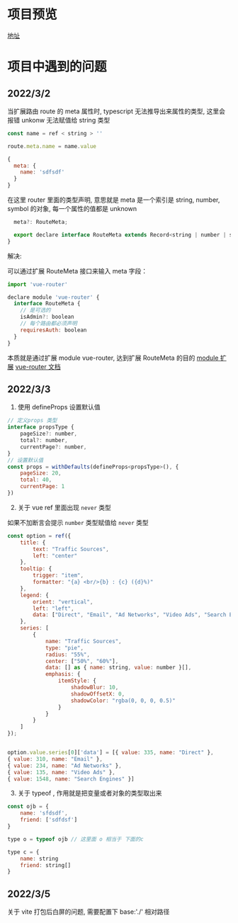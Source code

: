 # 项目预览

[地址](https://vite-vue-typescript.vercel.app/login)

# 项目中遇到的问题

## 2022/3/2

当扩展路由 route 的 meta 属性时, typescript 无法推导出来属性的类型, 这里会报错 unkonw 无法赋值给 string 类型

```js
const name = ref < string > ''

route.meta.name = name.value

{
  meta: {
    name: 'sdfsdf'
  }
}
```

在这里 router 里面的类型声明, 意思就是 meta 是一个索引是 string, number, symbol 的对象, 每一个属性的值都是 unknown

```js
  meta?: RouteMeta;

  export declare interface RouteMeta extends Record<string | number | symbol, unknown> {
}
```

解决:

可以通过扩展 RouteMeta 接口来输入 meta 字段：

```js
import 'vue-router'

declare module 'vue-router' {
  interface RouteMeta {
    // 是可选的
    isAdmin?: boolean
    // 每个路由都必须声明
    requiresAuth: boolean
  }
}
```

本质就是通过扩展 module vue-router, 达到扩展 RouteMeta 的目的
[module 扩展](https://blog.csdn.net/cukw6666/article/details/107983336)
[vue-router 文档](https://router.vuejs.org/zh/guide/advanced/meta.html)

## 2022/3/3

1. 使用 defineProps 设置默认值

```js
// 定义props 类型
interface propsType {
    pageSize?: number,
    total?: number,
    currentPage?: number,
}
// 设置默认值
const props = withDefaults(defineProps<propsType>(), {
    pageSize: 20,
    total: 40,
    currentPage: 1
})
```

2. 关于 vue ref 里面出现 `never` 类型

如果不加断言会提示 `number` 类型赋值给 `never` 类型

```js
const option = ref({
    title: {
        text: "Traffic Sources",
        left: "center"
    },
    tooltip: {
        trigger: "item",
        formatter: "{a} <br/>{b} : {c} ({d}%)"
    },
    legend: {
        orient: "vertical",
        left: "left",
        data: ["Direct", "Email", "Ad Networks", "Video Ads", "Search Engines"]
    },
    series: [
        {
            name: "Traffic Sources",
            type: "pie",
            radius: "55%",
            center: ["50%", "60%"],
            data: [] as { name: string, value: number }[],
            emphasis: {
                itemStyle: {
                    shadowBlur: 10,
                    shadowOffsetX: 0,
                    shadowColor: "rgba(0, 0, 0, 0.5)"
                }
            }
        }
    ]
});


option.value.series[0]['data'] = [{ value: 335, name: "Direct" },
{ value: 310, name: "Email" },
{ value: 234, name: "Ad Networks" },
{ value: 135, name: "Video Ads" },
{ value: 1548, name: "Search Engines" }]

```

3. 关于 typeof , 作用就是把变量或者对象的类型取出来

```js
const ojb = {
    name: 'sfdsdf',
    friend: ['sdfdsf']
}

type o = typeof ojb // 这里面 o 相当于 下面的c

type c = {
    name: string
    friend: string[]
}
```

## 2022/3/5

关于 vite 打包后白屏的问题, 需要配置下 base:'./' 相对路径

